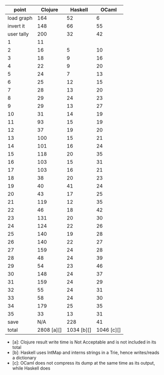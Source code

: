 point      | Clojure | Haskell | OCaml |
-----------|---------|---------|-------|
load graph | 164 |  52 |   6
invert it  | 148 |  66 |  55
user tally | 200 |  32 |  42
 1  |  11  |     |	
 2  |  16  |  5  |	10
 3  |  18  |  9  |	16
 4  |  22  |  9  |	20
 5  |  24  |  7  |	13
 6  |  25  | 12  |	15
 7  |  28  | 13  |	20
 8  |  29  | 24  |	23
 9  |  29  | 13  |	27
10  |  31  | 14  |	19
11  |  93  | 15  |	19
12  |  37  | 19  |	20
13  | 100  | 15  |	21
14  | 101  | 16  |	24
15  | 118  | 20  |	35
16  | 103  | 15  |	31
17  | 103  | 16  |	21
18  |  38  | 20  |	23
19  |  40  | 41  |	24
20  |  43  | 17  |	25
21  | 119  | 12  |	35
22  |  46  | 18  |	42
23  | 131  | 20  |	30
24  | 124  | 22  |	26
25  | 140  | 19  |	28
26  | 140  | 22  |	27
27  | 159  | 24  |	28
28  |  48  | 24  |	39
29  |  54  | 23  |	46
30  | 148  | 24  |	37
31  | 159  | 24  |	29
32  |  55  | 24  |	31
33  |  58  | 24  |	30
34  | 179  | 25  |	35
35  |  33  | 13  |	31
save | N/A | 228 |	41
total | 2808 [a][] | 1034 [b][] | 1046 [c][]

* [a]: Clojure result write time is Not Acceptable and is not included in its total
* [b]: Haskell uses IntMap and interns strings in a Trie, hence writes/reads a dictionary
* [c]: OCaml does not compress its dump at  the same time as its output, while Haskell does